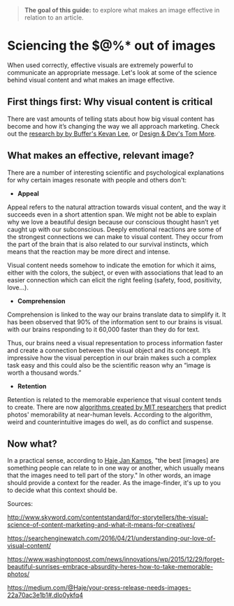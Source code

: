 >**The goal of this guide:** to explore what makes an image effective in relation to an article.

# Sciencing the $@%* out of images

When used correctly, effective visuals are extremely powerful to communicate an appropriate message. Let's look at some of the science behind visual content and what makes an image effective.

## First things first: Why visual content is critical

There are vast amounts of telling stats about how big visual content has become and how it’s changing the way we all approach marketing. Check out the [research by by Buffer's Kevan Lee](https://blog.bufferapp.com/a-complete-guide-to-creating-awesome-visual-content), or [Design & Dev's Tom More](http://thenextweb.com/dd/2014/05/21/importance-visual-content-deliver-effectively/).


## What makes an effective, relevant image?

There are a number of interesting scientific and psychological explanations for why certain images resonate with people and others don't:

* **Appeal**

Appeal refers to the natural attraction towards visual content, and the way it succeeds even in a short attention span. We might not be able to explain why we love a beautiful design because our conscious thought hasn’t yet caught up with our subconscious. Deeply emotional reactions are some of the strongest connections we can make to visual content. They occur from the part of the brain that is also related to our survival instincts, which means that the reaction may be more direct and intense.

Visual content needs somehow to indicate the emotion for which it aims, either with the colors, the subject, or even with associations that lead to an easier connection which can elicit the right feeling (safety, food, positivity, love...).

* **Comprehension**

Comprehension is linked to the way our brains translate data to simplify it. It has been observed that 90% of the information sent to our brains is visual. with our brains responding to it 60,000 faster than they do for text.

Thus, our brains need a visual representation to process information faster and create a connection between the visual object and its concept. It’s impressive how the visual perception in our brain makes such a complex task easy and this could also be the scientific reason why an “image is worth a thousand words.”

* **Retention**

Retention is related to the memorable experience that visual content tends to create. There are now [algorithms created by MIT researchers](http://news.mit.edu/2015/csail-deep-learning-algorithm-predicts-photo-memorability-near-human-levels-1215) that predict photos' memorability at near-human levels. According to the algorithm, weird and counterintuitive images do well, as do conflict and suspense.

## Now what?
In a practical sense, according to [Haje Jan Kamps](https://medium.com/@Haje), "the best [images] are something people can relate to in one way or another, which usually means that the images need to tell part of the story." In other words, an image should provide a context for the reader. As the image-finder, it's up to you to decide what this context should be.


Sources:

http://www.skyword.com/contentstandard/for-storytellers/the-visual-science-of-content-marketing-and-what-it-means-for-creatives/

https://searchenginewatch.com/2016/04/21/understanding-our-love-of-visual-content/

https://www.washingtonpost.com/news/innovations/wp/2015/12/29/forget-beautiful-sunrises-embrace-absurdity-heres-how-to-take-memorable-photos/

https://medium.com/@Haje/your-press-release-needs-images-22a70ac3e1b1#.dlo0ykfq4
